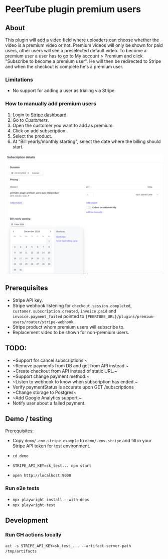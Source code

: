 # PeerTube plugin premium users

## About
This plugin will add a video field where uploaders can choose whether the video is a premium video or not. Premium videos will only be shown for paid users, other users will see a preselected default video.
To become a premium user a user has to go to My account > Premium and click "Subscribe to become a premium user". He will then be redirected to Stripe and when the checkout is complete he's a premium user.

### Limitations
* No support for adding a user as trialing via Stripe

### How to manually add premium users
1. Login to [Stripe dashboard](https://dashboard.stripe.com/).
1. Go to _Customers_.
1. Open the customer you want to add as premium.
1. Click on add subscription.
1. Select the product.
1. At "Bill yearly/monthly starting", select the date where the billing should start.

![Manually add premium user](docs/image.png)

## Prerequisites
* Stripe API key.
* Stripe webhook listening for `checkout.session.completed`, `customer.subscription.created`, `invoice.paid` and `invoice.payment_failed` pointed to `{PEERTUBE_URL}/plugins/premium-users/router/stripe-webhook`.
* Stripe product whom premium users will subscribe to.
* Replacement video to be shown for non-premium users.

## TODO:
* ~Support for cancel subscriptions.~
* ~Remove payments from DB and get from API instead.~
* ~Create checkout from API instead of static URL.~
* ~Support change payment method.~
* ~Listen to webhook to know when subscription has ended.~
* Verify paymentStatus is accurate upon GET /subscriptions
* ~Change storage to Postgres~
* ~Add Google Analytics support.~
* Notify user about a failed payment.

## Demo / testing
Prerequisites:
* Copy `demo/.env.stripe_example` to `demo/.env.stripe` and fill in your Stripe API token for test environment.

* `cd demo`
* `STRIPE_API_KEY=sk_test... npm start`
* `open http://localhost:9000`

### Run e2e tests
* `npx playwright install --with-deps`
* `npx playwright test`

## Development

### Run GH actions locally
`act -s STRIPE_API_KEY=sk_test_... --artifact-server-path /tmp/artifacts`